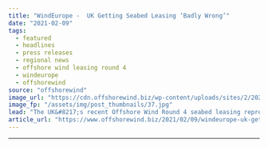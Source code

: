 ```yaml
---
title: "WindEurope -  UK Getting Seabed Leasing ‘Badly Wrong’"
date: "2021-02-09"
tags: 
  - featured
  - headlines
  - press releases
  - regional news
  - offshore wind leasing round 4
  - windeurope
  - offshorewind
source: "offshorewind"
image_url: "https://cdn.offshorewind.biz/wp-content/uploads/sites/2/2021/02/09094005/WindEurope-UK-Round-4-Leasing-Risks-Making-Offshore-Wind-More-Expensive.jpg"
image_fp: "/assets/img/post_thumbnails/37.jpg"
lead: "The UK&#8217;s recent Offshore Wind Round 4 seabed leasing represents a risk for raising"
article_url: "https://www.offshorewind.biz/2021/02/09/windeurope-uk-getting-seabed-leasing-badly-wrong/"
---
```


---
